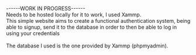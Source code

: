 ------WORK IN PROGRESS------<br>
Needs to be hosted locally for it to work, I used Xammp.<br>
This simple website aims to create a functional authentication system, being able to signup, send it to the database in order to then be able to log in using your credentials<br>
<br>
The database I used is the one provided by Xammp (phpmyadmin).


